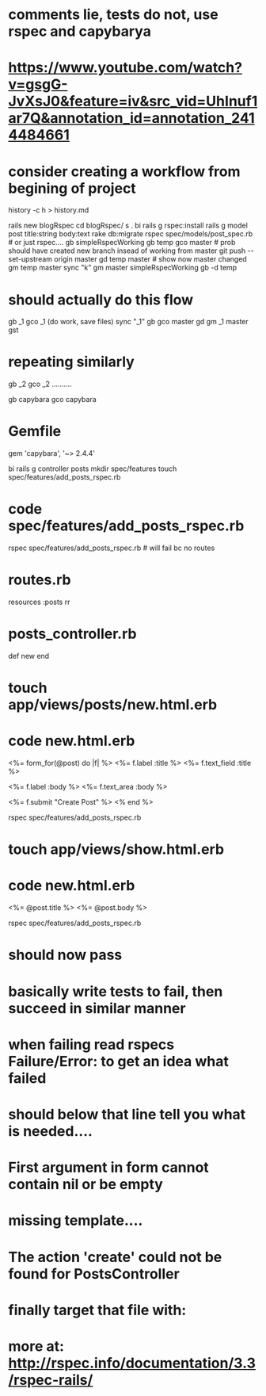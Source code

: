 # comments lie, tests do not, use rspec and capybarya 
# https://www.youtube.com/watch?v=gsgG-JvXsJ0&feature=iv&src_vid=UhInuf1ar7Q&annotation_id=annotation_2414484661
# consider creating a workflow from begining of project
history -c 
h > history.md

rails new blogRspec
cd blogRspec/
s .
bi
rails g rspec:install
rails g model post title:string body:text
rake db:migrate
rspec spec/models/post_spec.rb # or just rspec.... 
gb simpleRspecWorking
gb temp
gco master # prob should have created new branch insead of working from master
git push --set-upstream origin master
gd temp master # show now master changed
gm temp master
sync "k"
gm master simpleRspecWorking
gb -d temp

# should actually do this flow

gb _1
gco _1
(do work, save files)
sync "_1"
gb
gco master
gd
gm _1 master
gst

# repeating similarly
gb _2
gco _2
..........

gb capybara
gco capybara

# Gemfile
gem 'capybara', '~> 2.4.4'

bi 
rails g controller posts
mkdir spec/features
touch spec/features/add_posts_rspec.rb

# code spec/features/add_posts_rspec.rb
rspec spec/features/add_posts_rspec.rb # will fail bc no routes

# routes.rb 
  resources :posts
rr

# posts_controller.rb 
  def new
  end

# touch app/views/posts/new.html.erb
# code new.html.erb 
<!-- each of these lines are needed and will throw different errors if not correct -->
<%= form_for(@post) do |f| %>
  <%= f.label :title %>
  <%= f.text_field :title %>

  <%= f.label :body %> <!-- failure -->
  <%= f.text_area :body %>

  <%= f.submit "Create Post" %> <!-- Failure/Error: click_on("Create Post")  # clicking Create Post should -->
  <% end %>

rspec spec/features/add_posts_rspec.rb 

# touch app/views/show.html.erb
# code new.html.erb 
<%= @post.title %>
<%= @post.body %>

rspec spec/features/add_posts_rspec.rb 
# should now pass

# basically write tests to fail, then succeed in similar manner
# when failing read rspecs Failure/Error:  to get an idea what failed
# should below that line tell you what is needed.... 
  # First argument in form cannot contain nil or be empty
  # missing template.... 
  # The action 'create' could not be found for PostsController
# finally target that file with: 

# more at: http://rspec.info/documentation/3.3/rspec-rails/